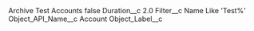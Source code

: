 <?xml version="1.0" encoding="UTF-8"?>
<CustomMetadata xmlns="http://soap.sforce.com/2006/04/metadata" xmlns:xsi="http://www.w3.org/2001/XMLSchema-instance" xmlns:xsd="http://www.w3.org/2001/XMLSchema">
    <label>Archive Test Accounts</label>
    <protected>false</protected>
    <values>
        <field>Duration__c</field>
        <value xsi:type="xsd:double">2.0</value>
    </values>
    <values>
        <field>Filter__c</field>
        <value xsi:type="xsd:string">Name Like &apos;Test%&apos;</value>
    </values>
    <values>
        <field>Object_API_Name__c</field>
        <value xsi:type="xsd:string">Account</value>
    </values>
    <values>
        <field>Object_Label__c</field>
        <value xsi:nil="true"/>
    </values>
</CustomMetadata>
